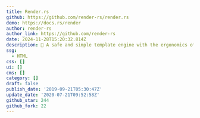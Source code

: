 ```yaml
---
title: Render.rs
github: https://github.com/render-rs/render.rs
demo: https://docs.rs/render
author: render-rs
author_link: https://github.com/render-rs
date: 2024-11-28T15:20:32.814Z
description: 🔏 A safe and simple template engine with the ergonomics of JSX
ssg:
  - HTML
css: []
ui: []
cms: []
category: []
draft: false
publish_date: '2019-09-21T05:30:47Z'
update_date: '2020-07-21T09:52:58Z'
github_star: 244
github_fork: 22
---
```

